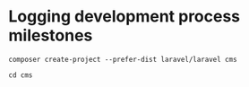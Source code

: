 # Logging development process milestones

```
composer create-project --prefer-dist laravel/laravel cms

cd cms


```